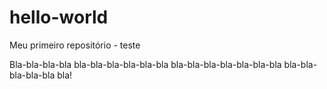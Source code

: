 # hello-world
Meu primeiro repositório - teste

Bla-bla-bla-bla
bla-bla-bla-bla-bla-bla
bla-bla-bla-bla-bla-bla-bla
bla-bla-bla-bla-bla
bla!
